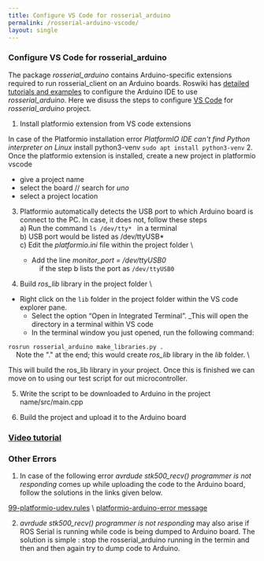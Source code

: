 ```yaml
---
title: Configure VS Code for rosserial_arduino
permalink: /rosserial-arduino-vscode/
layout: single
---
```


### Configure VS Code for rosserial_arduino
 The package *rosserial_arduino* contains Arduino-specific extensions required to run rosserial_client on an Arduino boards. Roswiki has [detailed tutorials and examples](http://wiki.ros.org/rosserial_arduino/Tutorials) to configure the Arduino IDE to use *rosserial_arduino*. Here we disuss the steps to configure [VS Code](https://code.visualstudio.com) for *rosserial_arduino* project.

1. Install platformio extension from VS code extensions

In case of the Platformio installation error *PlatformIO IDE can't find Python interpreter on Linux* install python3-venv
```sudo apt install python3-venv```
2. Once the platformio extension is installed, create a new project in platformio vscode 
- give a project name 
- select the board     // search for *uno*
- select a project location

3. Platformio automatically detects the USB port to which Arduino board is connect to the PC. In case, it does not, follow these steps \
a) Run the command ```ls /dev/tty* ``` in a terminal \
b) USB port would be listed as /dev/ttyUSB* \
c) Edit the *platformio.ini* file within the project folder \
	- Add the line
    *monitor_port* *= /dev/ttyUSB0*  
  &nbsp;&nbsp;&nbsp;&nbsp;if the step b lists the port as ```/dev/ttyUSB0```

4. Build *ros_lib* library in the project folder \
 - Right click on the ```lib``` folder in the project folder within the VS code explorer pane.
    - Select the option “Open in Integrated Terminal”. _This will open the directory in a terminal within VS code
    - In the terminal window you just opened, run the following command:

```rosrun rosserial_arduino make_libraries.py . ```    
&nbsp;&nbsp;&nbsp;&nbsp;Note the "." at the end; this would create *ros_lib* library in the *lib* folder. \

This will build the ros_lib library in your project. Once this is finished we can move on to using our test script for out microcontroller. 

5. Write the script to be downloaded to Arduino in the project name/src/main.cpp

6. Build the project and upload it to the Arduino board

### [Video tutorial](https://youtu.be/RZAXBMoWJcE)

### Other Errors
1. In case of the following error *avrdude stk500_recv() programmer is not responding* comes up while uploading the code to the Arduino board, follow the solutions in the links given below.

[99-platformio-udev.rules](https://docs.platformio.org/en/latest/core/installation/udev-rules.html) \\
[platformio-arduino-error message](https://techoverflow.net/2021/11/11/how-i-fixed-platformio-arduino/)

2. *avrdude stk500_recv() programmer is not responding* may also arise if ROS Serial is running while code is being dumped to Arduino board. The solution is simple : stop the rosserial_arduino running in the termin and then and then again try to dump code to Arduino.

